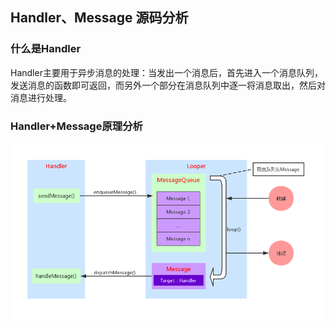 ## Handler、Message 源码分析

### 什么是Handler

Handler主要用于异步消息的处理：当发出一个消息后，首先进入一个消息队列，发送消息的函数即可返回，而另外一个部分在消息队列中逐一将消息取出，然后对消息进行处理。

### Handler+Message原理分析

![](images/handler_01.png)

